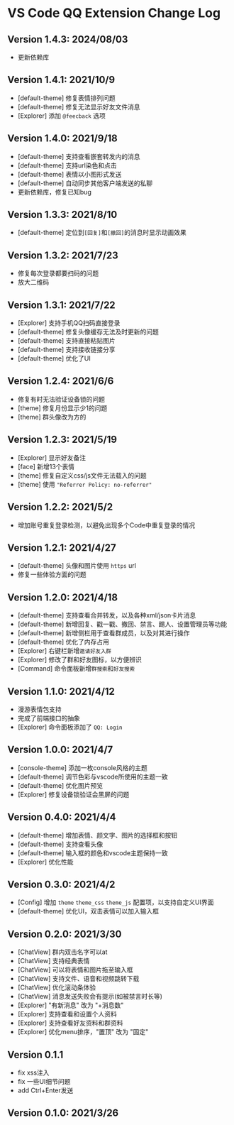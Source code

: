# VS Code QQ Extension Change Log

## Version 1.4.3: 2024/08/03
* 更新依赖库

## Version 1.4.1: 2021/10/9

* [default-theme] 修复表情排列问题
* [default-theme] 修复无法显示好友文件消息
* [Explorer] 添加 `@feecback` 选项

## Version 1.4.0: 2021/9/18

* [default-theme] 支持查看嵌套转发内的消息
* [default-theme] 支持url染色和点击
* [default-theme] 表情以小图形式发送
* [default-theme] 自动同步其他客户端发送的私聊
* 更新依赖库，修复已知bug

## Version 1.3.3: 2021/8/10

* [default-theme] 定位到`[回复]`和`[撤回]`的消息时显示动画效果

## Version 1.3.2: 2021/7/23

* 修复每次登录都要扫码的问题
* 放大二维码

## Version 1.3.1: 2021/7/22

* [Explorer] 支持手机QQ扫码直接登录
* [default-theme] 修复头像缓存无法及时更新的问题
* [default-theme] 支持直接粘贴图片
* [default-theme] 支持接收链接分享
* [default-theme] 优化了UI

## Version 1.2.4: 2021/6/6

* 修复有时无法验证设备锁的问题
* [theme] 修复月份显示少1的问题
* [theme] 群头像改为方的

## Version 1.2.3: 2021/5/19

* [Explorer] 显示好友备注
* [face] 新增13个表情
* [theme] 修复自定义css/js文件无法载入的问题
* [theme] 使用 `"Referrer Policy: no-referrer"`

## Version 1.2.2: 2021/5/2

* 增加账号重复登录检测，以避免出现多个Code中重复登录的情况

## Version 1.2.1: 2021/4/27

* [default-theme] 头像和图片使用 `https` url
* 修复一些体验方面的问题

## Version 1.2.0: 2021/4/18

* [default-theme] 支持查看合并转发，以及各种xml/json卡片消息
* [default-theme] 新增回复、戳一戳、撤回、禁言、踢人、设置管理员等功能
* [default-theme] 新增侧栏用于查看群成员，以及对其进行操作
* [default-theme] 优化了内存占用
* [Explorer] 右键栏新增`邀请好友入群`
* [Explorer] 修改了群和好友图标，以方便辨识
* [Command] 命令面板新增`群搜索`和`好友搜索`

## Version 1.1.0: 2021/4/12

* 漫游表情包支持
* 完成了前端接口的抽象
* [Explorer] 命令面板添加了 `QQ: Login`

## Version 1.0.0: 2021/4/7

* [console-theme] 添加一枚console风格的主题
* [default-theme] 调节色彩与vscode所使用的主题一致
* [default-theme] 优化图片预览
* [Explorer] 修复设备锁验证会黑屏的问题

## Version 0.4.0: 2021/4/4

* [default-theme] 增加表情、颜文字、图片的选择框和按钮
* [default-theme] 支持查看头像
* [default-theme] 输入框的颜色和vscode主题保持一致
* [Explorer] 优化性能

## Version 0.3.0: 2021/4/2

* [Config] 增加 `theme` `theme_css` `theme_js` 配置项，以支持自定义UI界面
* [default-theme] 优化UI，双击表情可以加入输入框

## Version 0.2.0: 2021/3/30

* [ChatView] 群内双击名字可以at
* [ChatView] 支持经典表情
* [ChatView] 可以将表情和图片拖至输入框
* [ChatView] 支持文件、语音和视频跳转下载
* [ChatView] 优化滚动条体验
* [ChatView] 消息发送失败会有提示(如被禁言时长等)
* [Explorer] "有新消息" 改为 "+消息数"
* [Explorer] 支持查看和设置个人资料
* [Explorer] 支持查看好友资料和群资料
* [Explorer] 优化menu排序，"置顶" 改为 "固定"

## Version 0.1.1

* fix xss注入
* fix 一些UI细节问题
* add Ctrl+Enter发送

## Version 0.1.0: 2021/3/26
